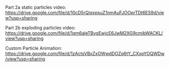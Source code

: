 Part 2a static particles video: https://drive.google.com/file/d/10cD5rQiqxpsuZ1nmAuFJOOprTDt6ES9d/view?usp=sharing

Part 2b exploding particles video: https://drive.google.com/file/d/1qm6aleTBvgEwjcE6JwM2XG9cmibWACKL/view?usp=sharing

Custom Particle Animation: https://drive.google.com/file/d/1zActsVBxZxOWwdDOZq6tY_CXxpYOQWDw/view?usp=sharing